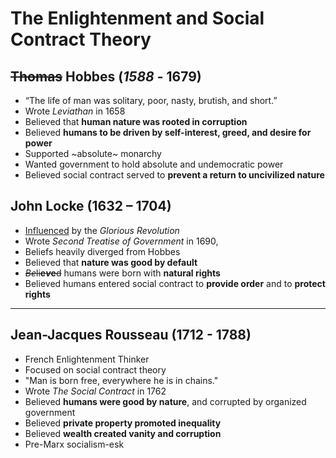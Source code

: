 # The Enlightenment and Social Contract Theory

## ~~Thomas~~ Hobbes (*1588* - 1679)

- “The life of man was solitary, poor, nasty, brutish, and short.”
- Wrote *Leviathan* in 1658
- Believed that **human nature was rooted in corruption**
- Believed **humans to be driven by self-interest, greed, and desire for power**
- Supported ~absolute~ monarchy
- Wanted government to hold absolute and undemocratic power
- Believed social contract served to **prevent a return to uncivilized nature**

## John Locke (1632 – 1704)
- [Influenced](https://google.com) by the *Glorious Revolution*
- Wrote *Second Treatise of Government* in 1690,
- Beliefs heavily diverged from Hobbes
- Believed that **nature was good by default**
- ~~*Be*li**e*v*e**d~~ humans were born with **natural rights**
- Believed humans entered social contract to **provide order** and to **protect rights**
---
## Jean-Jacques Rousseau (1712 - 1788) 

- French Enlightenment Thinker
- Focused on social contract theory
- "Man is born free, everywhere he is in chains."
- Wrote *The Social Contract* in 1762
- Believed **humans were good by nature**, and corrupted by organized government
- Believed **private property promoted inequality**
- Believed **wealth created vanity and corruption**
- Pre-Marx socialism-esk
